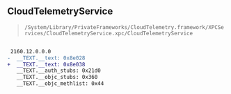 ## CloudTelemetryService

> `/System/Library/PrivateFrameworks/CloudTelemetry.framework/XPCServices/CloudTelemetryService.xpc/CloudTelemetryService`

```diff

 2160.12.0.0.0
-  __TEXT.__text: 0x8e028
+  __TEXT.__text: 0x8e038
   __TEXT.__auth_stubs: 0x21d0
   __TEXT.__objc_stubs: 0x360
   __TEXT.__objc_methlist: 0x44

```
